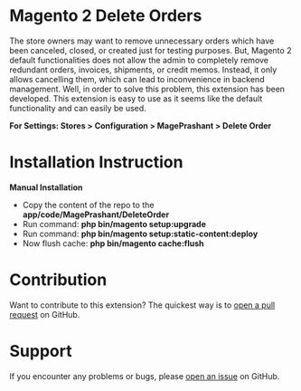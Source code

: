 # Magento 2 Delete Orders
The store owners may want to remove unnecessary orders which have been canceled, closed, or created just for testing purposes. But, Magento 2 default functionalities does not allow the admin to completely remove redundant orders, invoices, shipments, or credit memos. Instead, it only allows cancelling them, which can lead to inconvenience in backend management. Well, in order to solve this problem, this extension has been developed. This extension is easy to use as it seems like the default functionality and can easily be used.

<b>For Settings: Stores > Configuration > MagePrashant > Delete Order</b>

# Installation Instruction

<b>Manual Installation</b>

- Copy the content of the repo to the <b>app/code/MagePrashant/DeleteOrder</b>
- Run command: <b>php bin/magento setup:upgrade</b>
- Run command: <b>php bin/magento setup:static-content:deploy</b>
- Now flush cache: <b>php bin/magento cache:flush</b>

# Contribution

Want to contribute to this extension? The quickest way is to <a href="https://help.github.com/articles/about-pull-requests/">open a pull request</a> on GitHub.

# Support

If you encounter any problems or bugs, please <a href="https://github.com/mageprashant/magento-2-delete-orders/issues">open an issue</a> on GitHub.
